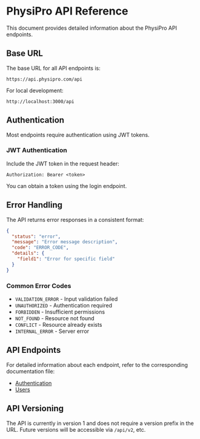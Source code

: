 # PhysiPro API Reference

This document provides detailed information about the PhysiPro API endpoints.

## Base URL

The base URL for all API endpoints is:

```
https://api.physipro.com/api
```

For local development:

```
http://localhost:3000/api
```

## Authentication

Most endpoints require authentication using JWT tokens.

### JWT Authentication

Include the JWT token in the request header:

```
Authorization: Bearer <token>
```

You can obtain a token using the login endpoint.

## Error Handling

The API returns error responses in a consistent format:

```json
{
  "status": "error",
  "message": "Error message description",
  "code": "ERROR_CODE",
  "details": {
    "field1": "Error for specific field"
  }
}
```

### Common Error Codes

- `VALIDATION_ERROR` - Input validation failed
- `UNAUTHORIZED` - Authentication required
- `FORBIDDEN` - Insufficient permissions
- `NOT_FOUND` - Resource not found
- `CONFLICT` - Resource already exists
- `INTERNAL_ERROR` - Server error

## API Endpoints

For detailed information about each endpoint, refer to the corresponding documentation file:

- [Authentication](./authentication.md)
- [Users](./users.md)

## API Versioning

The API is currently in version 1 and does not require a version prefix in the URL. Future versions will be accessible via `/api/v2`, etc. 
